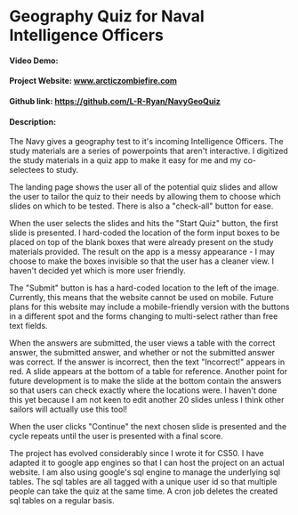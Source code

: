 # Geography Quiz for Naval Intelligence Officers
#### Video Demo:  <URL HERE>
#### Project Website: www.arcticzombiefire.com
#### Github link: https://github.com/L-R-Ryan/NavyGeoQuiz
#### Description:

The Navy gives a geography test to it's incoming Intelligence Officers. The study
materials are a series of powerpoints that aren't interactive. I digitized the
study materials in a quiz app to make it easy for me and my co-selectees to study.

The landing page shows the user all of the potential quiz slides and allow the
user to tailor the quiz to their needs by allowing them to choose which slides
on which to be tested. There is also a "check-all" button for ease.

When the user selects the slides and hits the "Start Quiz" button, the first
slide is presented. I hard-coded the location of the form input boxes to be placed
on top of the blank boxes that were already present on the study materials provided.
The result on the app is a messy appearance - I may choose to make the boxes invisible
so that the user has a cleaner view. I haven't decided yet which is more user friendly.

The "Submit" button is has a hard-coded location to the left of the image. Currently,
this means that the website cannot be used on mobile. Future plans for this
website may include a mobile-friendly version with the buttons in a different
spot and the forms changing to multi-select rather than free text fields.

When the answers are submitted, the user views a table with the correct answer,
the submitted answer, and whether or not the submitted answer was correct. If the
answer is incorrect, then the text "Incorrect!" appears in red. A slide appears at
the bottom of a table for reference. Another point for future development is to
make the slide at the bottom contain the answers so that users can check exactly
where the locations were. I haven't done this yet because I am not keen to edit
another 20 slides unless I think other sailors will actually use this tool!

When the user clicks "Continue" the next chosen slide is presented and the cycle
repeats until the user is presented with a final score.

The project has evolved considerably since I wrote it for CS50. I have adapted it
to google app engines so that I can host the project on an actual website. I am
also using google's sql engine to manage the underlying sql tables. The sql tables
are all tagged with a unique user id so that multiple people can take the quiz
at the same time. A cron job deletes the created sql tables on a regular basis.   
